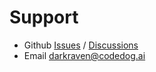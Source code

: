 # Support

* Github [Issues](https://github.com/codedog-ai/darkraven-community/issues) / [Discussions](https://github.com/codedog-ai/darkraven-community/discussions)
* Email [darkraven@codedog.ai](mailto://darkraven@codedog.ai)


